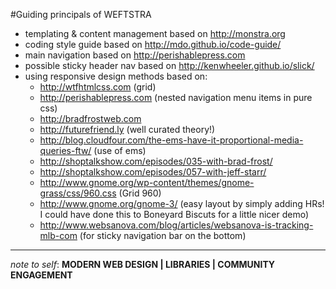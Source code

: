 #Guiding principals of WEFTSTRA

* templating & content management based on http://monstra.org
* coding style guide based on http://mdo.github.io/code-guide/
* main navigation based on http://perishablepress.com
* possible sticky header nav based on http://kenwheeler.github.io/slick/
* using responsive design methods based on:
	* http://wtfhtmlcss.com (grid)
	* http://perishablepress.com (nested navigation menu items in pure css)
	* http://bradfrostweb.com
	* http://futurefriend.ly (well curated theory!)
	* http://blog.cloudfour.com/the-ems-have-it-proportional-media-queries-ftw/ (use of ems)
	* http://shoptalkshow.com/episodes/035-with-brad-frost/
	* http://shoptalkshow.com/episodes/057-with-jeff-starr/
	* http://www.gnome.org/wp-content/themes/gnome-grass/css/960.css (Grid 960)
	* http://www.gnome.org/gnome-3/ (easy layout by simply adding HRs! I could have done this to Boneyard Biscuts for a little nicer demo)
	* http://www.websanova.com/blog/articles/websanova-is-tracking-mlb-com (for sticky navigation bar on the bottom)

- - -

_note to self_: __MODERN WEB DESIGN   |   LIBRARIES  |  COMMUNITY ENGAGEMENT__

